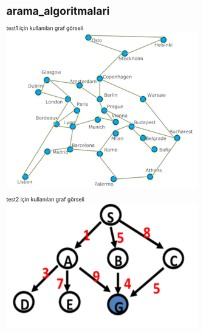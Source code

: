 # arama_algoritmalari

test1 için kullanılan graf görseli
![](images/ornek1.png)

test2 için kullanılan graf görseli
![](images/ornek2.png)
